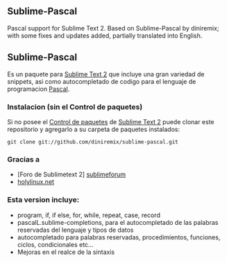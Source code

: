 ## Sublime-Pascal ##
Pascal support for Sublime Text 2. Based on Sublime-Pascal by diniremix; with some fixes and updates added, partially translated into English.

## Sublime-Pascal ##
Es un paquete para [Sublime Text 2][sublime] que incluye una gran variedad de snippets, asi como autocompletado de codigo para el lenguaje de programacion [Pascal][pascal_lang].

### Instalacion (sin el Control de paquetes) ###
Si no posee el [Control de paquetes][package_control]  de [Sublime Text 2][sublime] puede clonar este repositorio y agregarlo a su carpeta de paquetes instalados:
  
    git clone git://github.com/diniremix/sublime-pascal.git

### Gracias a ###

* [Foro de Sublimetext 2] [sublimeforum]
* [holylinux.net][holy_linux]

### Esta version incluye: ###
* program, if, if else, for, while, repeat, case, record
* pascalL.sublime-completions, para el autocompletado de las palabras reservadas del lenguaje y tipos de datos
* autocompletado para palabras reservadas, procedimientos, funciones, ciclos, condicionales etc...
* Mejoras en el realce de la sintaxis

[sublime]: http://www.sublimetext.com/
[package_control]: http://wbond.net/sublime_packages/package_control
[sublimeforum]:http://www.sublimetext.com/forum/viewtopic.php?f=4&p=26148
[holy_linux]:http://www.holylinux.net/main/tools
[pascal_lang]:http://es.wikipedia.org/wiki/Pascal_(lenguaje_de_programaci%C3%B3n)
